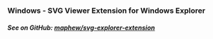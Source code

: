 
### Windows - SVG Viewer Extension for Windows Explorer

##### See on GitHub: [maphew/svg-explorer-extension](https://github.com/maphew/svg-explorer-extension/releases)
